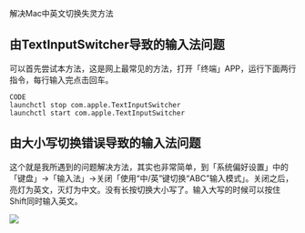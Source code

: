 解决Mac中英文切换失灵方法

## 由TextInputSwitcher导致的输入法问题

可以首先尝试本方法，这是网上最常见的方法，打开「终端」APP，运行下面两行指令，每行输入完点击回车。

```
CODE
launchctl stop com.apple.TextInputSwitcher
launchctl start com.apple.TextInputSwitcher
```

## 

## 由大小写切换错误导致的输入法问题

这个就是我所遇到的问题解决方法，其实也非常简单，到「系统偏好设置」中的「键盘」->「输入法」->关闭「使用“中/英”键切换“ABC”输入模式」。关闭之后，亮灯为英文，灭灯为中文。没有长按切换大小写了。输入大写的时候可以按住Shift同时输入英文。

![](https://p.zhheo.com/REdt8225890881627979218098.png!blogimg)